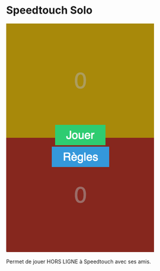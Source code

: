 # Speedtouch Solo

![Apercu](apercus/screen.png)

Permet de jouer HORS LIGNE à Speedtouch avec ses amis.